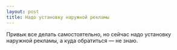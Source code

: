 ```yaml
---
layout: post 
title: Надо установку наружной рекламы 
--- 
```

Привык все делать самостоятельно, но сейчас надо установку наружной рекламы, а куда обратиться — не знаю.